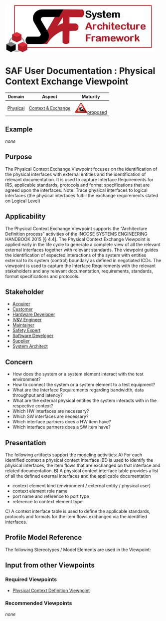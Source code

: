![System Architecture Framework](../diagrams/Logo_SAF.png)
# SAF User Documentation : Physical Context Exchange Viewpoint
|**Domain**|**Aspect**|**Maturity**|
| --- | --- | --- |
|[Physical](../domains.md#Domain-Physical)|[Context & Exchange](../aspects.md#Aspect-Context-&-Exchange)|![Proposed](../diagrams/Under_construction_icon-red.svg )[proposed](../using-saf/maturity.md#proposed)|
## Example
*none*
## Purpose
The Physical Context Exchange Viewpoint focuses on the identification of the physical interfaces with external entities and the identification of relevant documentation. It is used to capture Interface Requirements for IRS, applicable standards, protocols and format specifications that are agreed upon the interfaces.
Note: Trace physical interfaces to logical interfaces  (the physical interfaces fulfill the exchange requirements stated on Logical Level)
## Applicability
The Physical Context Exchange Viewpoint supports the “Architecture Definition process” activities of the INCOSE SYSTEMS ENGINEERING HANDBOOK 2015 [§ 4.4]. 
The Physical Context Exchange Viewpoint is applied early in the life cycle to generate a complete view of all the relevant external interfaces together with relevant standards.
The viewpoint guides the identification of expected interactions of the system with entities external to its system (control) boundary as defined in negotiated ICDs.
The viewpoint is used to capture the Interface Requirements with the relevant stakeholders and any relevant documentation, requirements, standards, format specifications and protocols.
## Stakeholder
* [Acquirer](../stakeholders.md#Acquirer)
* [Customer](../stakeholders.md#Customer)
* [Hardware Developer](../stakeholders.md#Hardware-Developer)
* [IV&V Engineer](../stakeholders.md#IV&V-Engineer)
* [Maintainer](../stakeholders.md#Maintainer)
* [Safety Expert](../stakeholders.md#Safety-Expert)
* [Software Developer](../stakeholders.md#Software-Developer)
* [Supplier](../stakeholders.md#Supplier)
* [System Architect](../stakeholders.md#System-Architect)
## Concern
* How does the system or a system element interact with the test environment?
* How to connect the system or a system element to a test equipment?
* What are the Interface Requirements regarding bandwidth, data throughput and latency?
* What are the external physical entities the system interacts with in the respective context?
* Which HW interfaces are necessary?
* Which SW interfaces are necessary?
* Which interface partners does a HW item have?
* Which interface partners does a SW item have?
## Presentation
The following artifacts support the modeling activities:
A) For each identified context a physical context interface IBD is used to identify the physical interfaces, the item flows that are exchanged on that interface and related documentation.
B) A physical context interface table provides a list of all the defined external interfaces and the applicable documentation
* context element kind (environment / external entity / physical user)
* context element role name
* port name and reference to port type
* reference to context element type

C) A context interface table is used to define the applicable standards, protocols and formats for the item flows exchanged via the identified interfaces.

## Profile Model Reference
The following Stereotypes / Model Elements are used in the Viewpoint:
## Input from other Viewpoints
### Required Viewpoints
* [Physical Context Definition Viewpoint](Physical-Context-Definition-Viewpoint.md)
### Recommended Viewpoints
*none*
